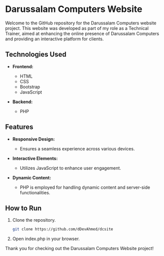 # Darussalam Computers Website

Welcome to the GitHub repository for the Darussalam Computers website project. This website was developed as part of my role as a Technical Trainer, aimed at enhancing the online presence of Darussalam Computers and providing an interactive platform for clients.

## Technologies Used
- **Frontend:**
  - HTML
  - CSS
  - Bootstrap
  - JavaScript

- **Backend:**
  - PHP

## Features
- **Responsive Design:**
  - Ensures a seamless experience across various devices.

- **Interactive Elements:**
  - Utilizes JavaScript to enhance user engagement.

- **Dynamic Content:**
  - PHP is employed for handling dynamic content and server-side functionalities.

## How to Run
1. Clone the repository.
   ```bash
   git clone https://github.com/dDevAhmed/dcsite

2.  Open index.php in your browser.

Thank you for checking out the Darussalam Computers Website project!